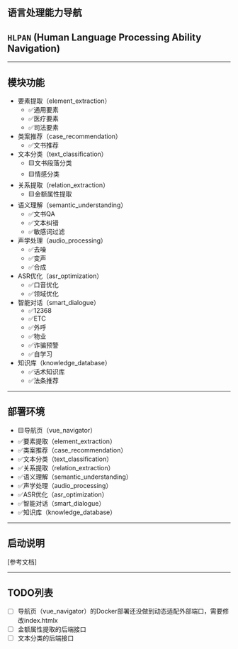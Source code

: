 语言处理能力导航
---------------

## `HLPAN` (Human Language Processing Ability Navigation)

--------------

## 模块功能

* 要素提取（element_extraction）
  + ✅通用要素
  + ✅医疗要素
  + ✅司法要素
* 类案推荐（case_recommendation）
  + ✅文书推荐
* 文本分类（text_classification）
  + 🟨文书段落分类
  + 🟨情感分类
* 关系提取（relation_extraction）
  + 🟨金额属性提取
* 语义理解（semantic_understanding）
  + ✅文书QA
  + ✅文本纠错
  + ✅敏感词过滤
* 声学处理（audio_processing）
  + ✅去噪
  + ✅变声
  + ✅合成
* ASR优化（asr_optimization）
  + ✅口音优化
  + ✅领域优化
* 智能对话（smart_dialogue）
  + ✅12368
  + ✅ETC
  + ✅外呼
  + ✅物业
  + ✅诈骗预警
  + ✅自学习
* 知识库（knowledge_database）
  + ✅话术知识库
  + ✅法条推荐

---------

## 部署环境

* 🟨导航页（vue_navigator）
* ✅要素提取（element_extraction）
* ✅类案推荐（case_recommendation）
* ✅文本分类（text_classification）
* ✅关系提取（relation_extraction）
* ✅语义理解（semantic_understanding）
* ✅声学处理（audio_processing）
* ✅ASR优化（asr_optimization）
* ✅智能对话（smart_dialogue）
* ✅知识库（knowledge_database）

-----------

## 启动说明

[参考文档]

-------------

## TODO列表

* [ ] 导航页（vue_navigator）的Docker部署还没做到动态适配外部端口，需要修改index.htmlx
* [ ] 金额属性提取的后端接口
* [ ] 文本分类的后端接口
